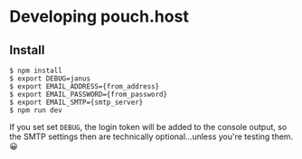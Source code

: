 # Developing pouch.host

## Install

```
$ npm install
$ export DEBUG=janus
$ export EMAIL_ADDRESS={from_address}
$ export EMAIL_PASSWORD={from_password}
$ export EMAIL_SMTP={smtp_server}
$ npm run dev
```

If you set set `DEBUG`, the login token will be added to the console output, so
the SMTP settings then are technically optional...unless you're testing them.
:grinning:

